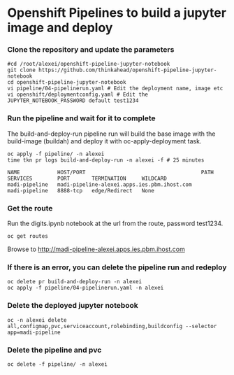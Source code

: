 # Openshift Pipelines to build a jupyter image and deploy 

### Clone the repository and update the parameters
```
#cd /root/alexei/openshift-pipeline-jupyter-notebook
git clone https://github.com/thinkahead/openshift-pipeline-jupyter-notebook
cd openshift-pipeline-jupyter-notebook
vi pipeline/04-pipelinerun.yaml # Edit the deployment name, image etc
vi openshift/deploymentconfig.yaml # Edit the JUPYTER_NOTEBOOK_PASSWORD default test1234
```

### Run the pipeline and wait for it to complete
The build-and-deploy-run pipeline run will build the base image with the build-image (buildah) and deploy it with oc-apply-deployment task.
```
oc apply -f pipeline/ -n alexei
time tkn pr logs build-and-deploy-run -n alexei -f # 25 minutes

NAME            HOST/PORT                                     PATH   SERVICES        PORT       TERMINATION     WILDCARD
madi-pipeline   madi-pipeline-alexei.apps.ies.pbm.ihost.com          madi-pipeline   8888-tcp   edge/Redirect   None
```
### Get the route
Run the digits.ipynb notebook at the url from the route, password test1234.
```
oc get routes
```
Browse to http://madi-pipeline-alexei.apps.ies.pbm.ihost.com

### If there is an error, you can delete the pipeline run and redeploy
```
oc delete pr build-and-deploy-run -n alexei
oc apply -f pipeline/04-pipelinerun.yaml -n alexei
```

### Delete the deployed jupyter notebook
```
oc -n alexei delete all,configmap,pvc,serviceaccount,rolebinding,buildconfig --selector app=madi-pipeline
```

### Delete the pipeline and pvc
```
oc delete -f pipeline/ -n alexei
```
